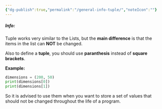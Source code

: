```yaml
---
{"dg-publish":true,"permalink":"/general-info-tuple/","noteIcon":""}
---
```


##### Info:
Tuple works very similar to the Lists, but the **main difference** is that the items in the list can **NOT** be changed. 

Also to define a **tuple**, you should use **paranthesis** instead of **square brackets**.

**Example:**
```python
dimensions = (200, 50)
print(dimensions[0])
print(dimensions[1])
```

So it is advised to use them when you want to store a set of values that should not be changed throughout the life of a program.